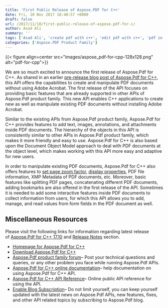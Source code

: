 ```yaml
---
title: 'First Public Release of Aspose.PDF for C++'
date: Fri, 10 Nov 2017 18:40:57 +0000
draft: false
url: /2017/11/10/first-public-release-of-aspose.pdf-for-c/
author: Asad Ali
summary: ''
tags: ['Asad Ali', 'create pdf with c++', 'edit pdf with c++', 'pdf in c++']
categories: ['Aspose.PDF Product Family']
---
```




{{< figure align=center src="images/aspose_pdf-for-cpp-128x128.png" alt="pdf-for-cpp">}}


We are so much excited to announce the first release of Aspose.Pdf for C++. As shared in an earlier [pre-release blog post of Aspose.Pdf for C++][1], this API offers the capabilities to create and manipulate PDF documents without using Adobe Acrobat. The first release of the API focuses on providing basic features that are already supported in other APIs of Aspose.Pdf product family. This new API enables C++ applications to create new as well as manipulate existing PDF documents without installing Adobe Acrobat.

Similar to the existing APIs from Aspose.Pdf product family, Aspose.Pdf for C++ provides features to add text, images, annotations, and attachments inside PDF documents. The hierarchy of the objects in this API is consistently similar to other APIs in Aspose.Pdf product family, which makes it more friendly and easy to use. Aspose.Pdf for C++ is also based upon the Document Object Model approach to deal with PDF documents at the object level, which makes working with this API more easy and adaptive for new users.

In order to manipulate existing PDF documents, Aspose.Pdf for C++ also offers features to [set page zoom factor][2], [display properties][3], PDF file information, XMP Metadata of PDF documents, etc. Moreover, basic features like splitting PDF pages, concatenating different PDF documents, adding bookmarks are also offered in the first release of the API. Sometimes it is needed to add some interactive features inside PDF documents to collect information from users, for which this API allows you to add, manage, and read values from form fields in the PDF document as well.

## Miscellaneous Resources

Please visit the following links for information regarding latest release of [Aspose.Pdf for C++ 17.10][4] and [Release Notes][5] section.

*   [Homepage for Aspose.Pdf for C++][6]
*   [Download Aspose.Pdf for C++][7]
*   [Aspose.Pdf product family forum][8]– Post your technical questions and queries, or any other problem you face while running Aspose.Pdf APIs.
*   [Aspose.Pdf for C++ online documentation][9]– help documentation on using Aspose.Pdf for C++ API.
*   [Aspose.Pdf for C++ API Reference][10]– Online public API reference for using the API.
*   [Enable Blog Subscription][11]– Do not limit yourself, you can keep yourself updated with the latest news on Aspose.Pdf APIs, new features, fixes, and other API related topics by subscribing to Aspose.Pdf blog.




[1]: https://blog.aspose.com/2017/10/04/upcoming-release-of-aspose.pdf-for-c/
[2]: https://docs.aspose.com/display/pdfcpp/Formatting+PDF+Document#FormattingPDFDocument-SetZoomFactorofPDFFile
[3]: https://docs.aspose.com/display/pdfcpp/Formatting+PDF+Document#FormattingPDFDocument-Get/SetDocumentWindowandPageDisplayProperties
[4]: https://downloads.aspose.com/pdf/cpp/new-releases/aspose.pdf-for-c---17.10/
[5]: https://docs.aspose.com/display/pdfcpp/Aspose.Pdf+for+CPP+17.10+Release+Notes
[6]: https://products.aspose.com/pdf/cpp
[7]: https://downloads.aspose.com/pdf/cpp
[8]: https://forum.aspose.com/c/pdf "API support forum"
[9]: https://docs.aspose.com/display/pdfcpp/Home "Aspose.Html documentation"
[10]: https://apireference.aspose.com/cpp/pdf "Aspose.Html API reference"
[11]: https://blog.aspose.com/category/aspose-products/aspose-pdf-product-family/ "enable Blog subscription"




